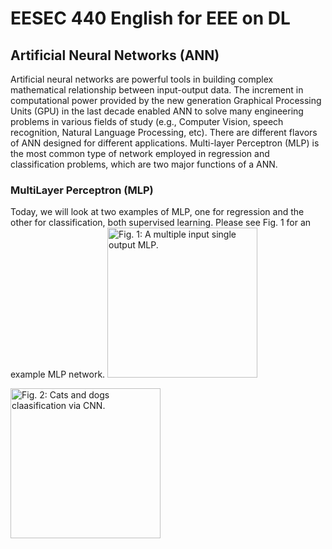 # EESEC 440 English for EEE on DL
## Artificial Neural Networks (ANN)
Artificial neural networks are powerful tools in building complex mathematical relationship between input-output data. The increment in computational power provided by the new generation Graphical Processing Units (GPU) in the last decade enabled ANN to solve many engineering problems in various fields of study (e.g., Computer Vision, speech recognition, Natural Language Processing, etc). There are different flavors of ANN designed for different applications. Multi-layer Perceptron (MLP) is the most common type of network employed in regression and classification problems, which are two major functions of a ANN.
### MultiLayer Perceptron (MLP)
Today, we will look at two examples of MLP, one for regression and the other for classification, both supervised learning. Please see Fig. 1 for an example MLP network.
<img src="https://www.researchgate.net/profile/Mohamed-Zahran-16/publication/303875065/figure/fig4/AS:371118507610123@1465492955561/A-hypothetical-example-of-Multilayer-Perceptron-Network.png" alt="Fig. 1: A multiple input single output MLP." height="240"/>


<img src="figure/cats_dogs_CNN.jpg" alt="Fig. 2: Cats and dogs claasification via CNN." height="240"/>